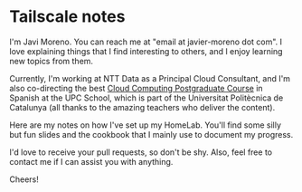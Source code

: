 # Tailscale notes

I'm Javi Moreno. You can reach me at "email at javier-moreno dot com". 
I love explaining things that I find interesting to others, and I enjoy 
learning new topics from them.

Currently, I'm working at NTT Data as a Principal Cloud Consultant, and 
I'm also co-directing the best
[Cloud Computing Postgraduate Course](https://www.talent.upc.edu/ing/estudis/formacio/curs/319400/posgrado-cloud-computing-architecture/)
in Spanish at the UPC School, 
which is part of the Universitat Politècnica de Catalunya
(all thanks to the amazing teachers who deliver the content).

Here are my notes on how I've set up my HomeLab. You'll find some 
silly but fun slides and the cookbook that I mainly use to document my progress.

I'd love to receive your pull requests, so don't be shy. Also, feel 
free to contact me if I can assist you with anything.

Cheers!
